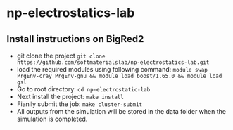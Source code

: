 # np-electrostatics-lab

## Install instructions on BigRed2
* git clone the project
```git clone https://github.com/softmaterialslab/np-electrostatics-lab.git```
* load the required modules using following command:
```module swap PrgEnv-cray PrgEnv-gnu && module load boost/1.65.0 && module load gsl```
* Go to root directory:
 ```cd np-electrostatic-lab```
* Next install the project:
```make install```
* Fianlly submit the job:
```make cluster-submit```
* All outputs from the simulation will be stored in the data folder when the simulation is completed.

